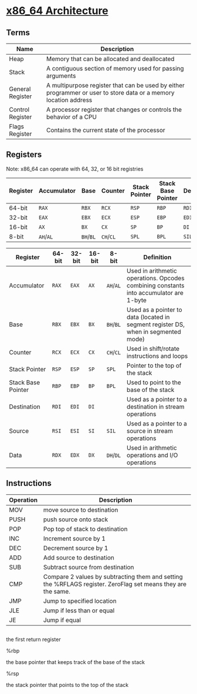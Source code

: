 # [x86_64 Architecture](https://en.wikibooks.org/wiki/X86_Assembly/X86_Architecture)

## Terms
| Name | Description |
| - | - |
|Heap|Memory that can be allocated and deallocated|
|Stack|A contiguous section of memory used for passing arguments|
|General Register|A multipurpose register that can be used by either programmer or user to store data or a memory location address|
|Control Register|A processor register that changes or controls the behavior of a CPU|
|Flags Register|Contains the current state of the processor|
## Registers
Note: x86_64 can operate with 64, 32, or 16 bit registries

|Register |Accumulator| Base | Counter |Stack Pointer | Stack Base Pointer |Destination |Source |Data|
| - | - | - | - | - | - | - | - | - |
|64-bit |`RAX` 	|`RBX` 		|`RCX` 		|`RSP` 	|`RBP`	|`RDI` 	|`RSI` 	|`RDX`|
|32-bit |`EAX` 	|`EBX` 		|`ECX` 		|`ESP` 	|`EBP` 	|`EDI` 	|`ESI` 	|`EDX`|
|16-bit |`AX`	|`BX` 		|`CX` 		|`SP` 	|`BP` 	|`DI` 	|`SI` 	|`DX`|
|8-bit	|`AH`/`AL`|`BH`/`BL`	|`CH`/`CL`	|`SPL`  |`BPL`	| `SIL` | `DH`,`DL`|

| Register 		| 64-bit | 32-bit | 16-bit | 8-bit | Definition |
| - | - | - | - | - | - |
|Accumulator		|`RAX`|`EAX`|`AX`|`AH`/`AL`|Used in arithmetic operations. Opcodes combining constants into accumulator are 1-byte|
|Base			|`RBX`|`EBX`|`BX`|`BH`/`BL`|Used as a pointer to data (located in segment register DS, when in segmented mode)|
|Counter		|`RCX`|`ECX`|`CX`|`CH`/`CL`|Used in shift/rotate instructions and loops|
|Stack Pointer		|`RSP`|`ESP`|`SP`|`SPL`|Pointer to the top of the stack|
|Stack Base Pointer	|`RBP`|`EBP`|`BP`|`BPL`|Used to point to the base of the stack|
|Destination		|`RDI`|`EDI`|`DI`||Used as a pointer to a destination in stream operations|
|Source			|`RSI`|`ESI`|`SI`|`SIL`|Used as a pointer to a source in stream operations|
|Data			|`RDX`|`EDX`|`DX`|`DH`/`DL`|Used in arithmetic operations and I/O operations|


## Instructions
| Operation | Description |
| - | - |
|MOV|move source to destination|
|PUSH|push source onto stack|
|POP|Pop top of stack to destination|
|INC|Increment source by 1|
|DEC|Decrement source by 1|
|ADD|Add source to destination|
|SUB|Subtract source from destination|
|CMP|Compare 2 values by subtracting them and setting the %RFLAGS register. ZeroFlag set means they are the same.|
|JMP|Jump to specified location|
|JLE|Jump if less than or equal|
|JE|Jump if equal|

## 


	

the first return register

%rbp
	

the base pointer that keeps track of the base of the stack

%rsp
	

the stack pointer that points to the top of the stack
